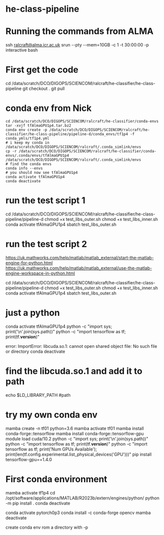 # he-class-pipeline

# Running the commands from ALMA
ssh ralcraft@alma.icr.ac.uk
srun --pty --mem=10GB -c 1 -t 30:00:00 -p interactive bash

# First get the code
cd /data/scratch/DCO/DIGOPS/SCIENCOM/ralcraft/he-classifier/he-class-pipeline
git checkout .
git pull

# conda env from Nick
```
cd /data/scratch/DCO/DIGOPS/SCIENCOM/ralcraft/he-classifier/conda-envs
tar -xvjf tfAlmaGPU1p4.tar.bz2
conda env create -p /data/scratch/DCO/DIGOPS/SCIENCOM/ralcraft/he-classifier/he-class-pipeline/pipeline-d/conda_envs/tf1p4 -f conda_ymls/tf1p4.yml
# i keep my conda in  /data/scratch/DCO/DIGOPS/SCIENCOM/ralcraft/.conda_simlink/envs
cp -r /data/scratch/DCO/DIGOPS/SCIENCOM/ralcraft/he-classifier/conda-envs/.conda/envs/tfAlmaGPU1p4 /data/scratch/DCO/DIGOPS/SCIENCOM/ralcraft/.conda_simlink/envs
# find the conda envs
conda info --envs
# you should now see tfAlmaGPU1p4
conda activate tfAlmaGPU1p4
conda deactivate
```
# run the test script 1
cd /data/scratch/DCO/DIGOPS/SCIENCOM/ralcraft/he-classifier/he-class-pipeline/pipeline-d
chmod +x test_libs_outer.sh
chmod +x test_libs_inner.sh
conda activate tfAlmaGPU1p4
sbatch test_libs_outer.sh

# run the test script 2
https://uk.mathworks.com/help/matlab/matlab_external/start-the-matlab-engine-for-python.html
https://uk.mathworks.com/help/matlab/matlab_external/use-the-matlab-engine-workspace-in-python.html

cd /data/scratch/DCO/DIGOPS/SCIENCOM/ralcraft/he-classifier/he-class-pipeline/pipeline-d
chmod +x test_libs_outer.sh
chmod +x test_libs_inner.sh
conda activate tfAlmaGPU1p4
sbatch test_libs_outer.sh

# just a python
conda activate tfAlmaGPU1p4
python -c "import sys; print('\n'.join(sys.path))"
python -c "import tensorflow as tf; print(tf.__version__)"

error: ImportError: libcuda.so.1: cannot open shared object file: No such file or directory
conda deactivate

# find the libcuda.so.1 and add it to path
echo $LD_LIBRARY_PATH #path

# try my own conda env
mamba create -n tf01 python=3.6
mamba activate tf01
mamba install conda-forge::tensorflow
mamba install conda-forge::tensorflow-gpu
module load cuda/10.2
python -c "import sys; print('\n'.join(sys.path))"
python -c "import tensorflow as tf; print(tf.__version__)"
python -c "import tensorflow as tf; print('Num GPUs Available'); print(len(tf.config.experimental.list_physical_devices('GPU')))"
pip install tensorflow-gpu==1.4.0













# First conda environment
mamba activate tf1p4
cd /opt/software/applications/MATLAB/R2023b/extern/engines/python/
python -m pip install .
conda deactivate

conda activate pytorch0p3
conda install -c conda-forge opencv
mamba deactivate

create conda env rom a directory with -p